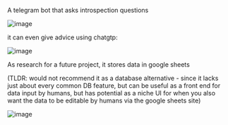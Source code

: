 A telegram bot that asks introspection questions

![image](https://github.com/user-attachments/assets/02036e56-e2fa-4d24-9a2b-6c95dac395c2)

it can even give advice using chatgtp:

![image](https://github.com/user-attachments/assets/48fe7ebf-1d7f-430d-bf35-f3e5a7faf869)


As research for a future project, it stores data in google sheets

(TLDR: would not recommend it as a database alternative - since it lacks just about every common DB feature, but can be useful as a front end for data input by humans, but has potential as a niche UI for when you also want the data to be editable by humans via the google sheets site)

![image](https://github.com/user-attachments/assets/fcb81247-72fc-413e-b2c1-0a61d7994799)
